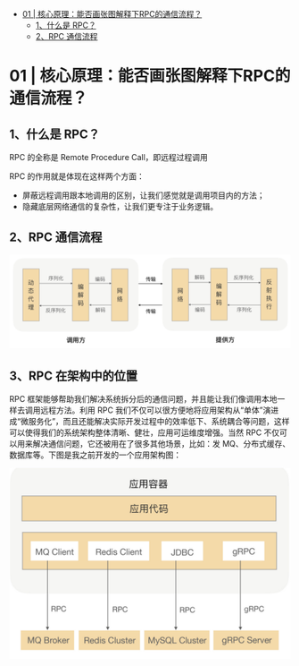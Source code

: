 <!-- TOC -->

- [01 | 核心原理：能否画张图解释下RPC的通信流程？](#01--核心原理能否画张图解释下rpc的通信流程)
    - [1、什么是 RPC？](#1什么是-rpc)
    - [2、RPC 通信流程](#2rpc-通信流程)

<!-- /TOC -->

# 01 | 核心原理：能否画张图解释下RPC的通信流程？

## 1、什么是 RPC？

RPC 的全称是 Remote Procedure Call，即远程过程调用

RPC 的作用就是体现在这样两个方面：

- 屏蔽远程调用跟本地调用的区别，让我们感觉就是调用项目内的方法；
- 隐藏底层网络通信的复杂性，让我们更专注于业务逻辑。

## 2、RPC 通信流程

![](../../pic/2020-06-06/2020-06-06-20-41-19.png)


## 3、RPC 在架构中的位置

RPC 框架能够帮助我们解决系统拆分后的通信问题，并且能让我们像调用本地一样去调用远程方法。利用 RPC 我们不仅可以很方便地将应用架构从“单体”演进成“微服务化”，而且还能解决实际开发过程中的效率低下、系统耦合等问题，这样可以使得我们的系统架构整体清晰、健壮，应用可运维度增强。当然 RPC 不仅可以用来解决通信问题，它还被用在了很多其他场景，比如：发 MQ、分布式缓存、数据库等。下图是我之前开发的一个应用架构图：

![](../../pic/2020-06-06/2020-06-06-20-43-07.png)





























































